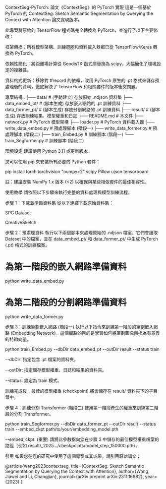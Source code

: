 ContextSeg-PyTorch: 論文《ContextSeg》的 PyTorch 實現
這是一個基於 PyTorch 的 ContextSeg: Sketch Semantic Segmentation by Querying the Context with Attention 論文實現版本。

此專案將原始的 TensorFlow 程式碼完全轉換為 PyTorch，並進行了以下主要修改：

框架轉換：所有模型架構、訓練迴圈和資料載入器都已從 TensorFlow/Keras 轉換為 PyTorch。

依賴性簡化：將距離場計算從 GeodisTK 函式庫替換為 scipy，大幅簡化了環境設定的複雜性。

資料格式更新：移除對 tfrecord 的依賴，改用 PyTorch 原生的 .pt 格式來儲存預處理後的資料，徹底解決了 TensorFlow 和相關套件的版本衝突問題。

專案結構
.
├── data/ # (手動建立) 存放原始 .ndjson 資料集
├── data_embed_pt/ # (腳本生成) 存放嵌入網路的 .pt 訓練資料
├── data_former_pt/ # (腳本生成) 存放分割網路的 .pt 訓練資料
├── result/ # (腳本生成) 存放訓練結果、模型權重和日誌
├── README.md # 本文件
├── network.py # PyTorch 模型架構
├── loader.py # PyTorch 資料載入器
├── write_data_embed.py # 預處理腳本 (階段一)
├── write_data_former.py # 預處理腳本 (階段二)
├── train_Embed.py # 訓練腳本 (階段一)
└── train_Segformer.py # 訓練腳本 (階段二)

環境設定
建議使用 Python 3.11 或更新版本。

您可以使用 pip 來安裝所有必要的 Python 套件：

pip install torch torchvision "numpy<2" scipy Pillow ujson tensorboard

註：建議安裝 NumPy 1.x 版本 (<2) 以確保與某些相依套件的最佳相容性。

使用教學
請依照以下步驟來執行完整的資料處理與模型訓練流程。

步驟 1：下載並準備資料集
從以下連結下載原始資料集：

SPG Dataset

CreativeSketch

步驟 2：預處理資料
執行以下兩個腳本來處理原始的 .ndjson 檔案。它們會讀取 Dataset 中的檔案，並在 data_embed_pt/ 和 data_former_pt/ 中生成 PyTorch (.pt) 格式的訓練檔案。

# 為第一階段的嵌入網路準備資料

python write_data_embed.py

# 為第二階段的分割網路準備資料

python write_data_former.py

步驟 3：訓練筆劃嵌入網路 (階段一)
執行以下指令來訓練第一階段的筆劃嵌入網路 (Embedding Network)。這個網路的目的是學習如何將筆劃圖像轉換為有意義的特徵向量。

python train_Embed.py --dbDir data_embed_pt --outDir result --status train

--dbDir: 指定包含 .pt 檔案的資料夾。

--outDir: 指定儲存模型權重、日誌和結果的資料夾。

--status: 設定為 train 模式。

訓練完成後，最佳的模型權重 (checkpoint) 將會儲存在 result/ 資料夾下的子目錄中。

步驟 4：訓練分割 Transformer (階段二)
使用第一階段產生的權重來訓練第二階段的分割 Transformer。

python train_Segformer.py --dbDir data_former_pt --outDir result --status train --embed_ckpt path/to/your/embedding_model.pth

--embed_ckpt: (重要) 請將此參數指向您在步驟 3 中儲存的最佳模型權重檔案的路徑（例如 result/\_2025.../checkpoints/model_step_150000.pth）。

引用
如果您在您的研究中使用了這個專案或其成果，請引用原始論文：

@article{wang2023contextseg,
title={ContextSeg: Sketch Semantic Segmentation by Querying the Context with Attention},
author={Wang, Jiawei and Li, Changjian},
journal={arXiv preprint arXiv:2311.16682},
year={2023}
}


